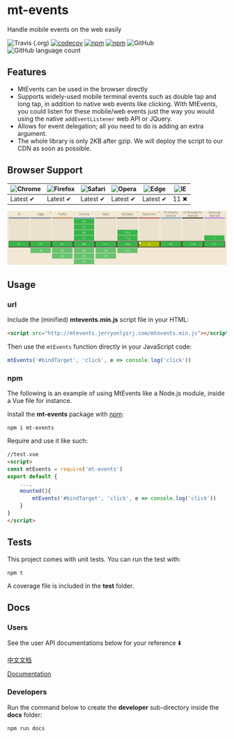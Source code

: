 # mt-events
Handle mobile events on the web easily

![Travis (.org)](https://img.shields.io/travis/jerryOnlyZRJ/mobile-events.svg) [![codecov](https://codecov.io/gh/jerryOnlyZRJ/mobile-events/branch/master/graph/badge.svg)](https://codecov.io/gh/jerryOnlyZRJ/mobile-events)  [![npm](https://img.shields.io/npm/v/mt-events.svg)](https://www.npmjs.com/package/mt-events)   [![npm](https://img.shields.io/npm/dw/mt-events.svg)](https://www.npmjs.com/package/mt-events)  ![GitHub](https://img.shields.io/github/license/jerryOnlyZRJ/mobile-events.svg)  ![GitHub language count](https://img.shields.io/badge/language-JavaScript-yellow.svg)

## Features

* MtEvents can be used in the browser directly
* Supports widely-used mobile terminal events such as double tap and long tap, in addition to native web events like clicking. With MtEvents, you could listen for these mobile/web events just the way you would using the native `addEventListener` web API or JQuery.
* Allows for event delegation; all you need to do is adding an extra argument.
* The whole library is only 2KB after gzip. We will deploy the script to our CDN as soon as possible.

## Browser Support

![Chrome](https://raw.github.com/alrra/browser-logos/master/src/chrome/chrome_48x48.png) | ![Firefox](https://raw.github.com/alrra/browser-logos/master/src/firefox/firefox_48x48.png) | ![Safari](https://raw.github.com/alrra/browser-logos/master/src/safari/safari_48x48.png) | ![Opera](https://raw.github.com/alrra/browser-logos/master/src/opera/opera_48x48.png) | ![Edge](https://raw.github.com/alrra/browser-logos/master/src/edge/edge_48x48.png) | ![IE](https://raw.github.com/alrra/browser-logos/master/src/archive/internet-explorer_9-11/internet-explorer_9-11_48x48.png) |
--- | --- | --- | --- | --- | --- |
Latest ✔ | Latest ✔ | Latest ✔ | Latest ✔ | Latest ✔ | 11 ✖ |

![browser-support](./docs/user/images/browser-support.png)

## Usage

### url

Include the (minified) **mtevents.min.js**  script file in your HTML:

```html
<script src="http://mtevents.jerryonlyzrj.com/mtevents.min.js"></script>
```

Then use the `mtEvents` function directly in your JavaScript code:

```js
mtEvents('#bindTarget', 'click', e => console.log('click'))
```

### npm

The following is an example of using MtEvents like a Node.js module, inside a Vue file for instance.

Install the **mt-events** package with [npm](https://www.npmjs.org/):

```shell
npm i mt-events
```

Require and use it like such:

```html
//test.vue
<script>
const mtEvents = require('mt-events')
export default {
    ...,
    mounted(){
        mtEvents('#bindTarget', 'click', e => console.log('click'))
    }
}
</script>
```

## Tests

This project comes with unit tests. You can run the test with:

```shell
npm t
```

A coverage file is included in the **test** folder.

## Docs

### Users
See the user API documentations below for your reference ⬇️

[中文文档](https://github.com/jerryOnlyZRJ/mobile-events/blob/master/docs/user/docs(zh).md)

[Documentation](https://github.com/jerryOnlyZRJ/mobile-events/blob/master/docs/user/docs(en).md)

### Developers

Run the command below to create the **developer** sub-directory inside the **docs** folder:

```shell
npm run docs
```

